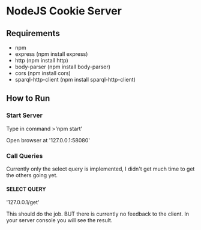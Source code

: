 # NodeJS Cookie Server

## Requirements
- npm
- express (npm install express)
- http (npm install http)
- body-parser (npm install body-parser)
- cors (npm install cors)
- sparql-http-client (npm install sparql-http-client)

## How to Run
### Start Server
Type in command >'npm start'

Open browser at '127.0.0.1:58080'

### Call Queries
Currently only the select query is implemented, I didn't get much time to get the others going yet.
#### SELECT QUERY
'127.0.0.1/get'

This should do the job. BUT there is currently no feedback to the client. In your server console you will see the result.
